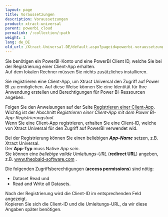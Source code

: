 ```yaml
---
layout: page
title: Voraussetzungen
description: Voraussetzungen
product: xtract-universal
parent: powerbi_cloud
permalink: /:collection/:path
weight: 1
lang: de_DE
old_url: /Xtract-Universal-DE/default.aspx?pageid=powerbi-voraussetzungen
---
```


Sie benötigen ein PowerBI-Konto und eine PowerBI Client ID, welche Sie bei der Registrierung einer Client-App erhalten. <br>
Auf dem lokalen Rechner müssen Sie nichts zusätzliches installieren.

Sie registrieren eine Client-App, um Xtract Universal den Zugriff auf Power BI zu ermöglichen. Auf diese Weise können Sie eine Identität für Ihre Anwendung erstellen und Berechtigungen für Power BI-Ressourcen angeben. 

Folgen Sie den Anweisungen auf der Seite [Registrieren einer Client-App](https://dev.powerbi.com/apps). <br>
Wichtig ist der Abschnitt *Registrieren einer Client-App mit dem Power BI-App-Registrierungstool*.<br>
Wenn Sie eine Client-App registrieren, erhalten Sie eine Client-ID, welche von Xtract Universal für den Zugriff auf PowerBI verwendet wid.

Bei der Registrierung können Sie 
einen beliebigen ***App-Name*** setzen, z.B. Xtract Universal. <br>
Der **App-Typ** muss Native *App sein*. <br>
Sie können eine *beliebige valide Umleitungs-URL* (**redirect URL**) angeben, z.B. www.theobald-software.com . 

Die folgenden Zugriffsberechtigungen (**access permissions**) sind nötig: 
- Dataset Read und 
- Read and Write all Datasets. 

Nach der Registrierung wird die Client-ID im entsprechenden Feld angezeigt. <br>
Kopieren Sie sich die Client-ID und die Umleitungs-URL, da wir diese Angaben später benötigen. 